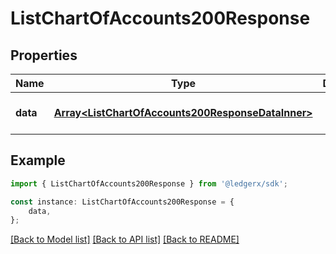 # ListChartOfAccounts200Response


## Properties

Name | Type | Description | Notes
------------ | ------------- | ------------- | -------------
**data** | [**Array&lt;ListChartOfAccounts200ResponseDataInner&gt;**](ListChartOfAccounts200ResponseDataInner.md) |  | [optional] [default to undefined]

## Example

```typescript
import { ListChartOfAccounts200Response } from '@ledgerx/sdk';

const instance: ListChartOfAccounts200Response = {
    data,
};
```

[[Back to Model list]](../README.md#documentation-for-models) [[Back to API list]](../README.md#documentation-for-api-endpoints) [[Back to README]](../README.md)
